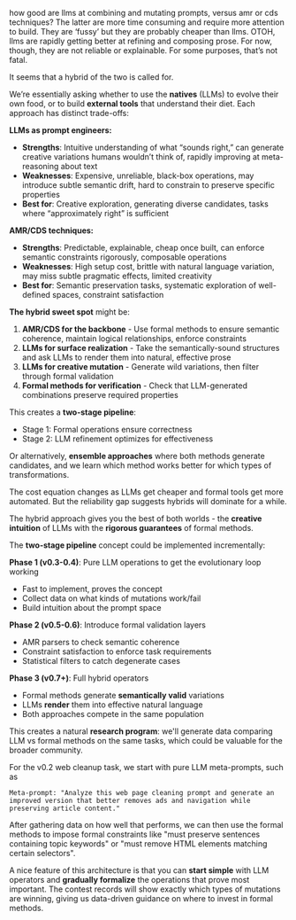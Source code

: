 how good are llms at combining and mutating prompts, versus amr or cds
techniques? The latter are more time consuming and require more attention to
build. They are ‘fussy’ but they are probably cheaper than llms.
OTOH, llms are rapidly getting better at refining and composing prose. For now,
though, they are not reliable or explainable. For some purposes, that’s not
fatal.

It seems that a hybrid of the two is called for.

We’re essentially asking whether to use the **natives** (LLMs) to evolve their
own food, or to build **external tools** that understand their diet. Each
approach has distinct trade-offs:

**LLMs as prompt engineers:**

- **Strengths**: Intuitive understanding of what “sounds right,” can generate
  creative variations humans wouldn’t think of, rapidly improving at
  meta-reasoning about text
- **Weaknesses**: Expensive, unreliable, black-box operations, may introduce
  subtle semantic drift, hard to constrain to preserve specific properties
- **Best for**: Creative exploration, generating diverse candidates, tasks where
  “approximately right” is sufficient

**AMR/CDS techniques:**

- **Strengths**: Predictable, explainable, cheap once built, can enforce
  semantic constraints rigorously, composable operations
- **Weaknesses**: High setup cost, brittle with natural language variation, may
  miss subtle pragmatic effects, limited creativity
- **Best for**: Semantic preservation tasks, systematic exploration of
  well-defined spaces, constraint satisfaction

**The hybrid sweet spot** might be:

1. **AMR/CDS for the backbone** - Use formal methods to ensure semantic
   coherence, maintain logical relationships, enforce constraints
1. **LLMs for surface realization** - Take the semantically-sound structures and
   ask LLMs to render them into natural, effective prose
1. **LLMs for creative mutation** - Generate wild variations, then filter
   through formal validation
1. **Formal methods for verification** - Check that LLM-generated combinations
   preserve required properties

This creates a **two-stage pipeline**:

- Stage 1: Formal operations ensure correctness
- Stage 2: LLM refinement optimizes for effectiveness

Or alternatively, **ensemble approaches** where both methods generate
candidates, and we learn which method works better for which types of
transformations.

The cost equation changes as LLMs get cheaper and formal tools get more
automated. But the reliability gap suggests hybrids will dominate for a while.

The hybrid approach gives you the best of both worlds - the **creative
intuition** of LLMs with the **rigorous guarantees** of formal methods.

The **two-stage pipeline** concept could be implemented incrementally:

**Phase 1 (v0.3-0.4)**: Pure LLM operations to get the evolutionary loop working
- Fast to implement, proves the concept
- Collect data on what kinds of mutations work/fail
- Build intuition about the prompt space

**Phase 2 (v0.5-0.6)**: Introduce formal validation layers
- AMR parsers to check semantic coherence
- Constraint satisfaction to enforce task requirements
- Statistical filters to catch degenerate cases

**Phase 3 (v0.7+)**: Full hybrid operators
- Formal methods generate **semantically valid** variations
- LLMs **render** them into effective natural language
- Both approaches compete in the same population

This creates a natural **research program**: we'll generate data comparing
LLM vs formal methods on the same tasks, which could be valuable for the broader
community.

For the v0.2 web cleanup task, we start with pure LLM meta-prompts, such as

```
Meta-prompt: "Analyze this web page cleaning prompt and generate an improved version that better removes ads and navigation while preserving article content."
```

After gathering data on how well that performs, we can then use the formal
methods to impose formal constraints like "must preserve sentences containing
topic keywords" or "must remove HTML elements matching certain selectors".

A nice feature of this architecture is that you can **start simple** with LLM
operators and **gradually formalize** the operations that prove most important.
The contest records will show exactly which types of mutations are winning,
giving us data-driven guidance on where to invest in formal methods.
